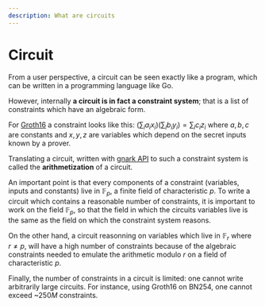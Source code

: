 ```yaml
---
description: What are circuits
---
```


# Circuit

From a user perspective, a circuit can be seen exactly like a program, which can be written in a programming language like Go.

However, internally **a circuit is in fact a constraint system**; that is a list of constraints which have an algebraic form.

For [Groth16](schemes_curves.md#groth16) a constraint looks like this: $(\sum_ia_ix_i)(\sum_ib_iy_i)=\sum_ic_iz_i$ where $a,b,c$ are constants and $x,y,z$ are variables which depend on the secret inputs known by a prover.

Translating a circuit, written with [gnark API](../HowTo/write/circuit_api.md) to such a constraint system is called the **arithmetization** of a circuit.

An important point is that every components of a constraint (variables, inputs and constants) live in $\mathbb{F}_p$, a finite field of characteristic $p$. To write a circuit which contains a reasonable number of constraints, it is important to work on the field $\mathbb{F}_p$, so that the field in which the circuits variables live is the same as the field on which the constraint system reasons.

On the other hand, a circuit reasonning on variables which live in $\mathbb{F}_r$ where $r\neq p$, will have a high number of constraints because of the algebraic constraints needed to emulate the arithmetic modulo $r$ on a field of characteristic $p$.

Finally, the number of constraints in a circuit is limited: one cannot write arbitrarily large circuits. For instance, using Groth16 on BN254, one cannot exceed ~$250M$ constraints.
